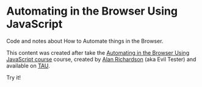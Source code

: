 # Automating in the Browser Using JavaScript
Code and notes about How to Automate things in the Browser.

This content was created after take the [Automating in the Browser Using JavaScript course][1] course, created by [Alan Richardson][2] (aka Evil Tester) and available on [TAU][3].

Try it!

<!-- Links list -->
[1]: https://testautomationu.applitools.com/automating-in-the-browser-using-javascript/
[2]: https://twitter.com/eviltester
[3]: https://testautomationu.applitools.com/
